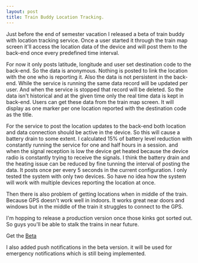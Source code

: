 ```yaml
---
layout: post
title: Train Buddy Location Tracking.
---
```


Just before the end of semester vacation I released a beta of train buddy with location tracking service. Once a user started it through the train map screen it'll access the location data of the device and will post them to the back-end once every predefined time interval.

For now it only posts latitude, longitude and user set destination code to the back-end. So the data is anonymous. Nothing is posted to link the location with the one who is reporting it. Also the data is not persistent in the back-end. While the service is running the same data record will be updated per user. And when the service is stopped that record will be deleted. So the data isn't historical and at the given time only the real time data is kept in back-end. Users can get these data from the train map screen. It will display as one marker per one location reported with the destination code as the title.

For the service to post the location updates to the back-end both location and data connection should be active in the device. So this will cause a battery drain to some extent. I calculated 15% of battery level reduction with constantly running the service for one and half hours in a session. and when the signal reception is low the device get heated because the device radio is constantly trying to receive the signals. I think the battery drain and the heating issue can be reduced by fine tunning the interval of posting the data. It posts once per every 5 seconds in the current configuration. I only tested the system with only two devices. So have no idea how the system will work with multiple devices reporting the location at once.

Then there is also problem of getting locations when in middle of the train. Because GPS doesn't work well in indoors. It works great near doors and windows but in the middle of the train it struggles to connect to the GPS.

I'm hopping to release a production version once those kinks got sorted out. So guys you'll be able to stalk the trains in near future.

Get the [Beta](https://play.google.com/apps/testing/com.kasungamlath.trainbuddy)

I also added push notifications in the beta version. it will be used for emergency notifications which is still being implemented.
